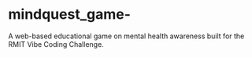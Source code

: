 # mindquest_game-
A web-based educational game on mental health awareness built for the RMIT Vibe Coding Challenge.
